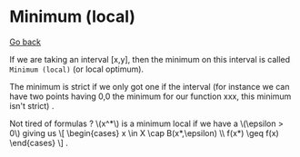 # Minimum (local)

[Go back](..)

If we are taking an interval [x,y], then the minimum
on this interval is called `Minimum (local)`
(or local optimum).

The minimum is strict if we only got one if the interval
<span class="tms">
(for instance we can have two points having 0,0 the minimum
for our function xxx, this minimum isn't strict)
</span>.

<div>
Not tired of formulas ?
<span>\(x^*\)</span>
is a 
minimum local 
if we have a 
<span>\(\epsilon > 0\)</span>
giving us
<span>
\[
\begin{cases}
x \in X \cap B(x*,\epsilon) \\
f(x*) \geq f(x)
\end{cases}
\]
</span>.
</div>

